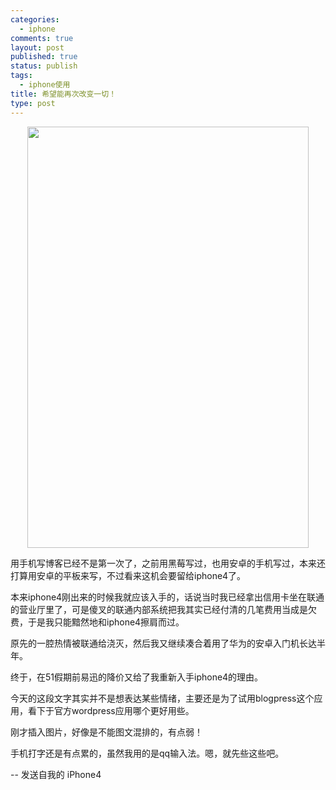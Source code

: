 ```yaml
--- 
categories: 
  - iphone
comments: true
layout: post
published: true
status: publish
tags: 
  - iphone使用
title: 希望能再次改变一切！
type: post
---
```

<center><a href="http://www.hopes4.me/images/uploads/2011/05/83A2FDBB-91B7-49E6-80FF-5832ACA9128E0.jpg"><img style="margin: 5px auto; display: block; float: none" border="0" src="http://www.hopes4.me/images/uploads/2011/05/83A2FDBB-91B7-49E6-80FF-5832ACA9128E0.jpg" width="450" height="674"></a></center>    

用手机写博客已经不是第一次了，之前用黑莓写过，也用安卓的手机写过，本来还打算用安卓的平板来写，不过看来这机会要留给iphone4了。  

本来iphone4刚出来的时候我就应该入手的，话说当时我已经拿出信用卡坐在联通的营业厅里了，可是傻叉的联通内部系统把我其实已经付清的几笔费用当成是欠费，于是我只能黯然地和iphone4擦肩而过。  

原先的一腔热情被联通给浇灭，然后我又继续凑合着用了华为的安卓入门机长达半年。  

终于，在51假期前易迅的降价又给了我重新入手iphone4的理由。  

今天的这段文字其实并不是想表达某些情绪，主要还是为了试用blogpress这个应用，看下于官方wordpress应用哪个更好用些。  

刚才插入图片，好像是不能图文混排的，有点弱！  

手机打字还是有点累的，虽然我用的是qq输入法。嗯，就先些这些吧。  

-- 发送自我的 iPhone4
